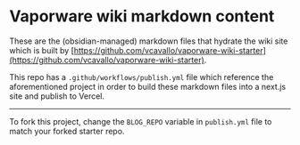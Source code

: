 # Vaporware wiki markdown content

These are the (obsidian-managed) markdown files that hydrate the wiki site
which is built by [https://github.com/vcavallo/vaporware-wiki-starter](https://github.com/vcavallo/vaporware-wiki-starter).

This repo has a `.github/workflows/publish.yml` file which reference the aforementioned
project in order to build these markdown files into a next.js site and publish
to Vercel.

---

To fork this project, change the `BLOG_REPO` variable in `publish.yml` file to
match your forked starter repo.
